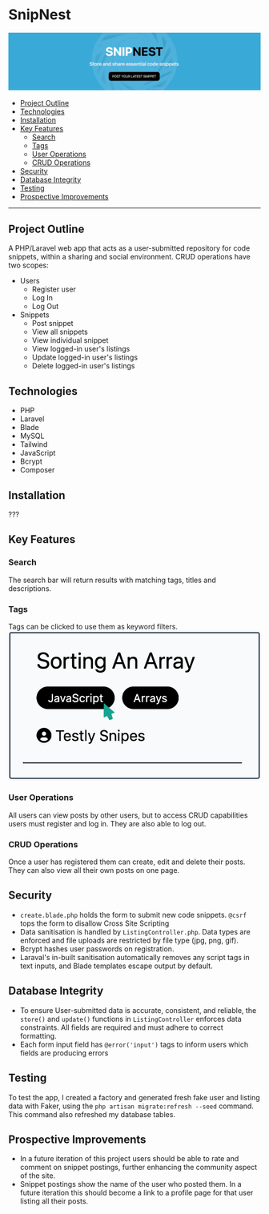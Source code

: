 # SnipNest <!-- omit from toc -->

![The hero for SnipNest's website](public/images/readme/readme_1.png)

- [Project Outline](#project-outline)
- [Technologies](#technologies)
- [Installation](#installation)
- [Key Features](#key-features)
  - [Search](#search)
  - [Tags](#tags)
  - [User Operations](#user-operations)
  - [CRUD Operations](#crud-operations)
- [Security](#security)
- [Database Integrity](#database-integrity)
- [Testing](#testing)
- [Prospective Improvements](#prospective-improvements)
---

## Project Outline
A PHP/Laravel web app that acts as a user-submitted repository for code snippets, within a sharing and social environment. CRUD operations have two scopes:
- Users
  - Register user
  - Log In
  - Log Out
- Snippets
  - Post snippet
  - View all snippets
  - View individual snippet
  - View logged-in user's listings
  - Update logged-in user's listings
  - Delete logged-in user's listings

## Technologies
- PHP
- Laravel
- Blade
- MySQL
- Tailwind
- JavaScript
- Bcrypt
- Composer

## Installation
???

## Key Features
### Search
The search bar will return results with matching tags, titles and descriptions.

### Tags
Tags can be clicked to use them as keyword filters.
![A screenshot of the use of tags to filter](public/images/readme/readme_2.png)

### User Operations
All users can view posts by other users, but to access CRUD capabilities users must register and log in. They are also able to log out. 

### CRUD Operations
Once a user has registered them can create, edit and delete their posts. They can also view all their own posts on one page. 


## Security
- `create.blade.php` holds the form to submit new code snippets. `@csrf` tops the form to disallow Cross Site Scripting
- Data sanitisation is handled by `ListingController.php`. Data types are enforced and file uploads are restricted by file type (jpg, png, gif).
- Bcrypt hashes user passwords on registration.
- Laraval's in-built sanitisation automatically removes any script tags in text inputs, and Blade templates escape output by default.

## Database Integrity
- To ensure User-submitted data is accurate, consistent, and reliable, the `store()` and `update()` functions in `ListingController` enforces data constraints. All fields are required and must adhere to correct formatting.
- Each form input field has `@error('input')` tags to inform users which fields are producing errors

## Testing
To test the app, I created a factory and generated fresh fake user and listing data with Faker, using the `php artisan migrate:refresh --seed` command. This command also refreshed my database tables.

## Prospective Improvements
- In a future iteration of this project users should be able to rate and comment on snippet postings, further enhancing the community aspect of the site.
- Snippet postings show the name of the user who posted them. In a future iteration this should become a link to a profile page for that user listing all their posts.